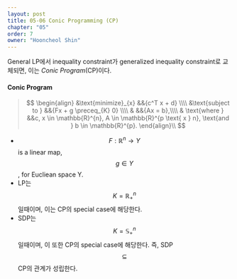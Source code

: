 ```yaml
---
layout: post
title: 05-06 Conic Programming (CP)
chapter: "05"
order: 7
owner: "Hooncheol Shin"
---
```


General LP에서 inequality constraint가 generalized inequality constraint로 교체되면, 이는 *Conic Program*(CP)이다.

#### Conic Program
>$$
>\begin{align}
>    &\text{minimize}_{x} &&{c^T x + d} \\\\
>    &\text{subject to } &&{Fx + g \preceq_{K} 0} \\\\
>    & &&{Ax = b},\\\\
>    & \text{where } &&c, x \in \mathbb{R}^{n}, A \in \mathbb{R}^{p \text{ x } n}, \text{and } b \in \mathbb{R}^{p}.
>\end{align}\\
>$$

* $$F: \mathbb{R}^n \rightarrow Y$$ is a linear map, $$g \in Y$$, for Eucliean space Y.
* LP는 $$K = \mathbb{R}_{+}^n$$일때이며, 이는 CP의 special case에 해당한다.
* SDP는 $$K = \mathbb{S}_{+}^n$$일때이며, 이 또한 CP의 special case에 해당한다. 즉, SDP $$\subseteq$$ CP의 관계가 성립한다.